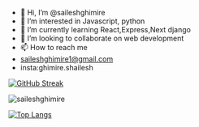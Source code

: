 - 👋 Hi, I’m @saileshghimire
- 👀 I’m interested in Javascript, python
- 🌱 I’m currently learning React,Express,Next django
- 💞️ I’m looking to collaborate on web development
- 📫 How to reach me 
- saileshghimire1@gmail.com
- insta:ghimire.shailesh

<!---
saileshghimire/saileshghimire is a ✨ special ✨ repository because its `README.md` (this file) appears on your GitHub profile.
You can click the Preview link to take a look at your changes.
--->
[![GitHub Streak](https://streak-stats.demolab.com/?user=saileshghimire&theme=tokyonight)](https://git.io/streak-stats)
<!---mostly used language
--->
<p align="left">
<img align="center" src="https://github-readme-stats.vercel.app/api/top-langs?username=saileshghimire&show_icons=true&theme=dark&locale=en&layout=compact" alt="saileshghimire" />
</p>

[![Top Langs](https://github-readme-stats.vercel.app/api?username=saileshghimire&theme=algolia&show_icons=true)](https://github.com/saileshghimire)


